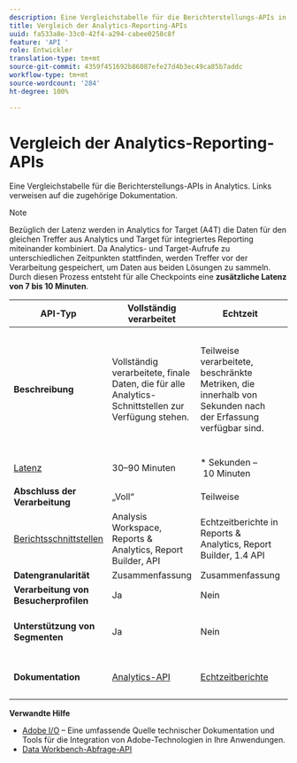 ```yaml
---
description: Eine Vergleichstabelle für die Berichterstellungs-APIs in Analytics. Links verweisen auf die zugehörige Dokumentation.
title: Vergleich der Analytics-Reporting-APIs
uuid: fa533a8e-33c0-42f4-a294-cabee0258c8f
feature: 'API '
role: Entwickler
translation-type: tm+mt
source-git-commit: 4359f451692b86087efe27d4b3ec49ca85b7addc
workflow-type: tm+mt
source-wordcount: '284'
ht-degree: 100%

---
```



# Vergleich der Analytics-Reporting-APIs

Eine Vergleichstabelle für die Berichterstellungs-APIs in Analytics. Links verweisen auf die zugehörige Dokumentation.

>[!NOTE]
>
>Bezüglich der Latenz werden in Analytics for Target (A4T) die Daten für den gleichen Treffer aus Analytics und Target für integriertes Reporting miteinander kombiniert. Da Analytics- und Target-Aufrufe zu unterschiedlichen Zeitpunkten stattfinden, werden Treffer vor der Verarbeitung gespeichert, um Daten aus beiden Lösungen zu sammeln. Durch diesen Prozess entsteht für alle Checkpoints eine **zusätzliche Latenz von 7 bis 10 Minuten**.

<table id="table_7AF4FD678D494063ADF459B3CBC3EF3F"> 
 <thead> 
  <tr> 
   <th colname="col1" class="entry"> API-Typ </th> 
   <th colname="col2" class="entry"> Vollständig verarbeitet </th> 
   <th colname="col3" class="entry"> Echtzeit </th> 
   <th colname="col4" class="entry"> Livestream </th> 
   <th colname="col5" class="entry"> Data Warehouse </th> 
  </tr> 
 </thead>
 <tbody> 
  <tr> 
   <td colname="col1"> <b>Beschreibung</b> </td> 
   <td colname="col2"> Vollständig verarbeitete, finale Daten, die für alle Analytics-Schnittstellen zur Verfügung stehen. </td> 
   <td colname="col3"> Teilweise verarbeitete, beschränkte Metriken, die innerhalb von Sekunden nach der Erfassung verfügbar sind. </td> 
   <td colname="col4"> Teilweise verarbeitete Trefferdaten, die innerhalb von Sekunden nach der Erfassung verfügbar sind. </td> 
   <td colname="col5"> Vollständig verarbeitete, finale Daten, die als Grundlage für umfangreiche Datenexporte dienen. </td> 
  </tr> 
  <tr> 
   <td colname="col1"> <p><a href="https://docs.adobe.com/content/help/de-DE/analytics/technotes/latency.html"  > Latenz</a> </p> </td> 
   <td colname="col2"> 30–90 Minuten </td> 
   <td colname="col3"> * Sekunden – 10 Minuten </td> 
   <td colname="col4"> Sekunden – 10 Minuten </td> 
   <td colname="col5"> 90 Minuten + </td> 
  </tr> 
  <tr> 
   <td colname="col1"> <b>Abschluss der Verarbeitung</b> </td> 
   <td colname="col2"> „Voll“ </td> 
   <td colname="col3"> Teilweise </td> 
   <td colname="col4"> Teilweise </td> 
   <td colname="col5"> „Voll“ </td> 
  </tr> 
  <tr> 
   <td colname="col1"> <a href="https://docs.adobe.com/content/help/de-DE/analytics/landing/home.html"  > Berichtsschnittstellen</a> </td> 
   <td colname="col2"> Analysis Workspace, Reports &amp; Analytics, Report Builder, API </td> 
   <td colname="col3"> Echtzeitberichte in Reports &amp; Analytics, Report Builder, 1.4 API </td> 
   <td colname="col4"> Nur API </td> 
   <td colname="col5"> Data Warehouse und API </td> 
  </tr> 
  <tr> 
   <td colname="col1"> <b>Datengranularität</b> </td> 
   <td colname="col2"> Zusammenfassung </td> 
   <td colname="col3"> Zusammenfassung </td> 
   <td colname="col4"> Trefferebene </td> 
   <td colname="col5"> Zusammenfassung </td> 
  </tr> 
  <tr> 
   <td colname="col1"> <b>Verarbeitung von Besucherprofilen</b> </td> 
   <td colname="col2"> Ja </td> 
   <td colname="col3"> Nein </td> 
   <td colname="col4"> Nein </td> 
   <td colname="col5"> Ja </td> 
  </tr> 
  <tr> 
   <td colname="col1"> <b>Unterstützung von Segmenten</b> </td> 
   <td colname="col2"> Ja </td> 
   <td colname="col3"> Nein </td> 
   <td colname="col4"> Nein </td> 
   <td colname="col5"> Ja (jedoch nur mit Data Warehouse kompatible Segmente) </td> 
  </tr> 
   <tr> 
   <td colname="col1"> <b>Dokumentation</b> </td> 
   <td colname="col2"> <p> <a href="https://www.adobe.io/apis/experiencecloud/analytics/docs.html"  > Analytics-API</a> </p> </td> 
   <td colname="col3"> <p> <a href="https://github.com/AdobeDocs/analytics-1.4-apis"  > Echtzeitberichte</a> </p> </td> 
   <td colname="col4"> <p> <a href="https://github.com/AdobeDocs/analytics-1.4-apis/blob/master/docs/live-stream-api/getting_started.md"  > Livestream-Übersicht</a> </p> </td> 
   <td colname="col5"> <p><a href="https://docs.adobe.com/content/help/de-DE/analytics/export/data-warehouse/data-warehouse.html"  > Data Warehouse</a> </p> </td> 
  </tr> 
 </tbody> 
</table>

**Verwandte Hilfe**

* [Adobe I/O](https://www.adobe.io/) – Eine umfassende Quelle technischer Dokumentation und Tools für die Integration von Adobe-Technologien in Ihre Anwendungen.
* [Data Workbench-Abfrage-API](https://marketing.adobe.com/developer/documentation/data-workbench-query-api/c-ins-qry-api)

